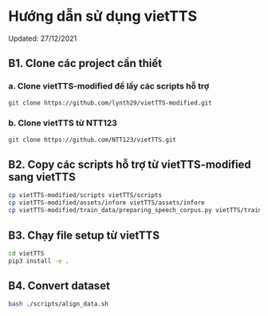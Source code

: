 # Hướng dẫn sử dụng vietTTS
Updated: 27/12/2021

## B1. Clone các project cần thiết
### a. Clone vietTTS-modified để lấy các scripts hỗ trợ
```sh
git clone https://github.com/lynth29/vietTTS-modified.git
```
### b. Clone vietTTS từ NTT123
```sh
git clone https://github.com/NTT123/vietTTS.git
```
## B2. Copy các scripts hỗ trợ từ vietTTS-modified sang vietTTS
```sh
cp vietTTS-modified/scripts vietTTS/scripts
cp vietTTS-modified/assets/infore vietTTS/assets/infore
cp vietTTS-modified/train_data/preparing_speech_corpus.py vietTTS/train_data/preparing_speech_corpus.py
```
## B3. Chạy file setup từ vietTTS
```sh
cd vietTTS
pip3 install -e .
```
## B4. Convert dataset
```sh
bash ./scripts/align_data.sh
```
